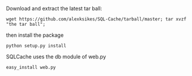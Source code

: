 ﻿Download and extract the latest tar ball:

    wget https://github.com/alexksikes/SQL-Cache/tarball/master; tar xvzf "the tar ball";

then install the package 
    
    python setup.py install

SQLCache uses the db module of web.py

    easy_install web.py
